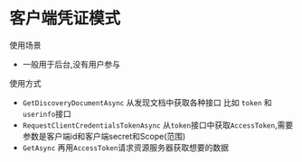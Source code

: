 ﻿# 客户端凭证模式

使用场景

- 一般用于后台,没有用户参与

使用方式

- `GetDiscoveryDocumentAsync` 从发现文档中获取各种接口 比如 `token` 和 `userinfo`接口
- `RequestClientCredentialsTokenAsync` 从`token`接口中获取`AccessToken`,需要参数是客户端id和客户端secret和Scope(范围)
- `GetAsync` 再用`AccessToken`请求资源服务器获取想要的数据